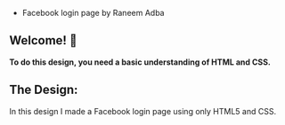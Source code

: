 - Facebook login page by Raneem Adba

## Welcome! 👋

**To do this design, you need a basic understanding of HTML and CSS.**

## The Design:

In this design I made a Facebook login page using only HTML5 and CSS.


